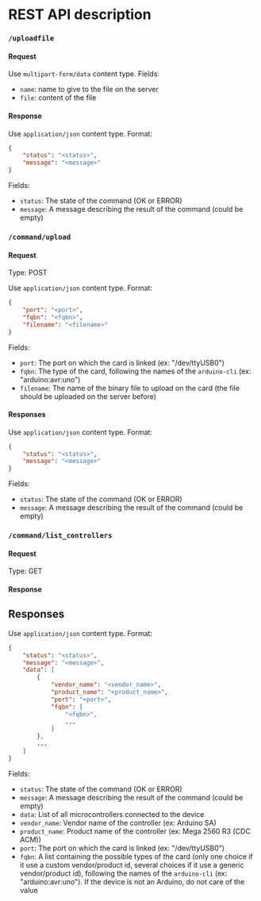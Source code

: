 # REST API description

### `/uploadfile`

#### Request

Use `multipart-form/data` content type.
Fields:
- `name`: name to give to the file on the server
- `file`: content of the file

#### Response

Use `application/json` content type.
Format:
```json
{
    "status": "<status>",
    "message": "<message>"
}
```

Fields:
- `status`: The state of the command (OK or ERROR)
- `message`: A message describing the result of the command (could be empty)

### `/command/upload`

#### Request

Type: POST

Use `application/json` content type.
Format:
```json
{
    "port": "<port>",
    "fqbn": "<fqbn>",
    "filename": "<filename>"
}
``` 

Fields:
- `port`: The port on which the card is linked (ex: "/dev/ttyUSB0")
- `fqbn`: The type of the card, following the names of the `arduino-cli` (ex: "arduino:avr:uno")
- `filename`: The name of the binary file to upload on the card (the file should be uploaded on the server before)

#### Responses

Use `application/json` content type.
Format:
```json
{
    "status": "<status>",
    "message": "<message>"
}
```

Fields:
- `status`: The state of the command (OK or ERROR)
- `message`: A message describing the result of the command (could be empty)

### `/command/list_controllers`

#### Request

Type: GET

#### Response

## Responses

Use `application/json` content type.
Format:
```json
{
    "status": "<status>",
    "message": "<message>",
    "data": [
        {
            "vendor_name": "<vendor_name>",
            "product_name": "<product_name>",
            "port": "<port>",
            "fqbn": [
                "<fqbn>",
                ...
            ]
        },
        ...
    ]
}

```

Fields:
- `status`: The state of the command (OK or ERROR)
- `message`: A message describing the result of the command (could be empty)
- `data`: List of all microcontrollers connected to the device
- `vendor_name`: Vendor name of the controller (ex: Arduino SA)
- `product_name`: Product name of the controller (ex: Mega 2560 R3 (CDC ACM))
- `port`: The port on which the card is linked (ex: "/dev/ttyUSB0")
- `fqbn`: A list containing the possible types of the card (only one choice if it use a custom vendor/product id, several choices if it use a generic vendor/product id), following the names of the `arduino-cli` (ex: "arduino:avr:uno"). If the device is not an Arduino, do not care of the value